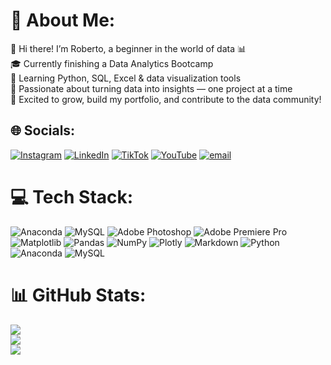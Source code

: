 # 💫 About Me:
👋 Hi there! I’m Roberto, a beginner in the world of data 📊<br>🎓 Currently finishing a Data Analytics Bootcamp<br>🧠 Learning Python, SQL, Excel & data visualization tools<br>🌱 Passionate about turning data into insights — one project at a time<br>🚀 Excited to grow, build my portfolio, and contribute to the data community!


## 🌐 Socials:
[![Instagram](https://img.shields.io/badge/Instagram-%23E4405F.svg?logo=Instagram&logoColor=white)](https://instagram.com/https://www.instagram.com/) [![LinkedIn](https://img.shields.io/badge/LinkedIn-%230077B5.svg?logo=linkedin&logoColor=white)](https://linkedin.com/in/https://www.linkedin.com/in/roberto-rodriguez-naja/) [![TikTok](https://img.shields.io/badge/TikTok-%23000000.svg?logo=TikTok&logoColor=white)](https://tiktok.com/@robbordz26) [![YouTube](https://img.shields.io/badge/YouTube-%23FF0000.svg?logo=YouTube&logoColor=white)](https://youtube.com/@https://www.youtube.com/@RobertoRodriguez-jw6or) [![email](https://img.shields.io/badge/Email-D14836?logo=gmail&logoColor=white)](mailto:roberto_602@yahoo.com) 

# 💻 Tech Stack:
![Anaconda](https://img.shields.io/badge/Anaconda-%2344A833.svg?style=for-the-badge&logo=anaconda&logoColor=white) ![MySQL](https://img.shields.io/badge/mysql-4479A1.svg?style=for-the-badge&logo=mysql&logoColor=white) ![Adobe Photoshop](https://img.shields.io/badge/adobe%20photoshop-%2331A8FF.svg?style=for-the-badge&logo=adobe%20photoshop&logoColor=white) ![Adobe Premiere Pro](https://img.shields.io/badge/Adobe%20Premiere%20Pro-9999FF.svg?style=for-the-badge&logo=Adobe%20Premiere%20Pro&logoColor=white) ![Matplotlib](https://img.shields.io/badge/Matplotlib-%23ffffff.svg?style=for-the-badge&logo=Matplotlib&logoColor=black) ![Pandas](https://img.shields.io/badge/pandas-%23150458.svg?style=for-the-badge&logo=pandas&logoColor=white) ![NumPy](https://img.shields.io/badge/numpy-%23013243.svg?style=for-the-badge&logo=numpy&logoColor=white) ![Plotly](https://img.shields.io/badge/Plotly-%233F4F75.svg?style=for-the-badge&logo=plotly&logoColor=white) ![Markdown](https://img.shields.io/badge/markdown-%23000000.svg?style=for-the-badge&logo=markdown&logoColor=white) ![Python](https://img.shields.io/badge/python-3670A0?style=for-the-badge&logo=python&logoColor=ffdd54) ![Anaconda](https://img.shields.io/badge/Anaconda-%2344A833.svg?style=for-the-badge&logo=anaconda&logoColor=white) ![MySQL](https://img.shields.io/badge/mysql-4479A1.svg?style=for-the-badge&logo=mysql&logoColor=white)
# 📊 GitHub Stats:
![](https://github-readme-stats.vercel.app/api?username=robbo-the-ninja&theme=dark&hide_border=false&include_all_commits=false&count_private=false)<br/>
![](https://nirzak-streak-stats.vercel.app/?user=robbo-the-ninja&theme=dark&hide_border=false)<br/>
![](https://github-readme-stats.vercel.app/api/top-langs/?username=robbo-the-ninja&theme=dark&hide_border=false&include_all_commits=false&count_private=false&layout=compact)
